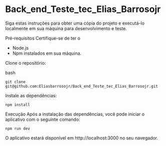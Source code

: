 # Back_end_Teste_tec_Elias_Barrosojr

Siga estas instruções para obter uma cópia do projeto e executá-lo localmente em sua máquina para desenvolvimento e teste.

Pré-requisitos
Certifique-se de ter o

-   Node.js
-   Npm
    instalados em sua máquina.

Clone o repositório:

bash

```shell
git clone git@github.com:Eliasbarrosojr/Back_end_Teste_tec_Elias_Barrosojr.git
```

Instale as dependências:

```shell
npm install
```

Execução
Após a instalação das dependências, você pode iniciar o aplicativo com o seguinte comando:

```shell
npm run dev
```

O aplicativo estará disponível em http://localhost:3000 no seu navegador.
